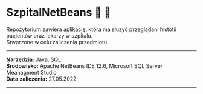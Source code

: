 # SzpitalNetBeans :hospital: :page_facing_up:
Repozytorium zawiera aplikację, która ma słuzyć przeglądani histotii pacjentów oraz lekarzy w szpitalu.   
Stworzone w celu zaliczenia przedmiotu.
***  
__Narzędzia:__ Java, SQL   
__Środowisko:__  Apache NetBeans IDE 12.6, Microsoft SQL Server Meanagment Studio   
__Data zaliczenia:__ 27.05.2022     
***
